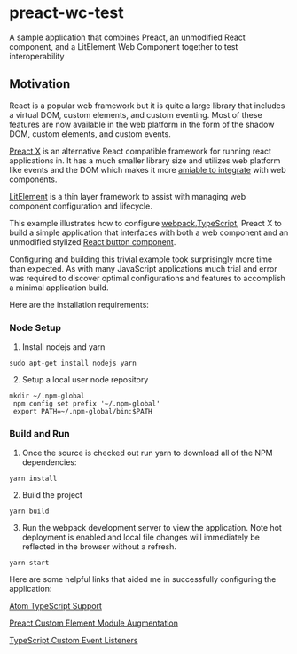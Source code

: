 # preact-wc-test
A sample application that combines Preact, an unmodified React component, and a LitElement Web Component together to test interoperability

## Motivation

React is a popular web framework but it is quite a large library that includes a virtual DOM, custom elements, and custom eventing. Most of these features are now available in the web platform in the form of the shadow DOM, custom elements, and custom events.

[Preact X](https://preactjs.com/) is an alternative React compatible framework for running react applications in. It has a much smaller library size and utilizes web platform like events and the DOM which makes it more [amiable to integrate](https://custom-elements-everywhere.com/) with web components.

[LitElement](https://lit-element.polymer-project.org/) is a thin layer framework to assist with managing web component configuration and lifecycle.

This example illustrates how to configure [webpack](https://webpack.js.org/),[TypeScript](https://www.typescriptlang.org/), Preact X to build a simple application that interfaces with both a web component and an unmodified stylized [React button component](https://github.com/Workday/canvas-kit/tree/master/modules/button/react).


Configuring and building this trivial example took surprisingly more time than expected. As with many JavaScript applications much trial and error was required to discover optimal configurations and features to accomplish a minimal application build.

Here are the installation requirements:

### Node Setup

1. Install nodejs and yarn

`sudo apt-get install nodejs yarn`

2. Setup a local user node repository

```
mkdir ~/.npm-global
 npm config set prefix '~/.npm-global'
 export PATH=~/.npm-global/bin:$PATH
```

### Build and Run
1. Once the source is checked out run yarn to download all of the NPM dependencies:

`yarn install`

2. Build the project

`yarn build`

3. Run the webpack development server to view the application. Note hot deployment is enabled and local file changes will immediately be reflected in the browser without a refresh.

`yarn start`


Here are some helpful links that aided me in successfully configuring the application:


[Atom TypeScript Support](https://github.com/microsoft/typescript-lit-html-plugin/blob/master/README.md#with-atom)

[Preact Custom Element Module Augmentation](https://github.com/preactjs/preact/issues/1180#issuecomment-530038389)

[TypeScript Custom Event Listeners](https://github.com/Microsoft/TypeScript/issues/28357)
